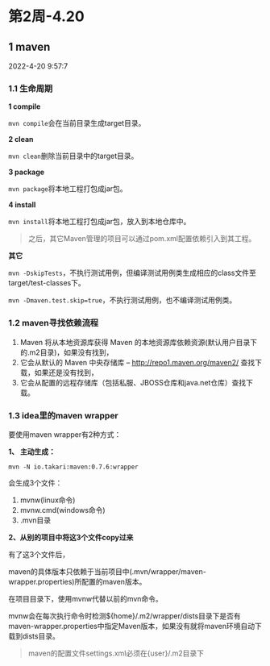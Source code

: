 # 第2周-4.20

## 1 maven

2022-4-20 9:57:7

### 1.1 生命周期

**1 compile**

`mvn compile`会在当前目录生成target目录。

**2 clean**

`mvn clean`删除当前目录中的target目录。

**3 package**

`mvn package`将本地工程打包成jar包。

**4 install**

`mvn install`将本地工程打包成jar包，放入到本地仓库中。

>之后，其它Maven管理的项目可以通过pom.xml配置依赖引入到其工程。

**其它**

`mvn -DskipTests`，不执行测试用例，但编译测试用例类生成相应的class文件至target/test-classes下。

`mvn -Dmaven.test.skip=true`，不执行测试用例，也不编译测试用例类。

### 1.2 maven寻找依赖流程

1. Maven 将从本地资源库获得 Maven 的本地资源库依赖资源(默认用户目录下的.m2目录)，如果没有找到，
2. 它会从默认的 Maven 中央存储库 – http://repo1.maven.org/maven2/ 查找下载，如果还是没有找到，
3. 它会从配置的远程存储库（包括私服、JBOSS仓库和java.net仓库）查找下载。

### 1.3 idea里的maven wrapper

要使用maven wrapper有2种方式：

**1、 主动生成：**
```
mvn -N io.takari:maven:0.7.6:wrapper
```

会生成3个文件：

1. mvnw(linux命令)
2. mvnw.cmd(windows命令)
3. .mvn目录

**2、从别的项目中将这3个文件copy过来**

有了这3个文件后，

maven的具体版本只依赖于当前项目中(.mvn/wrapper/maven-wrapper.properties)所配置的maven版本。

在项目目录下，使用mvnw代替以前的mvn命令。

mvnw会在每次执行命令时检测${home}/.m2/wrapper/dists目录下是否有maven-wrapper.properties中指定Maven版本，如果没有就将maven环境自动下载到dists目录。

>maven的配置文件settings.xml必须在{user}/.m2目录下